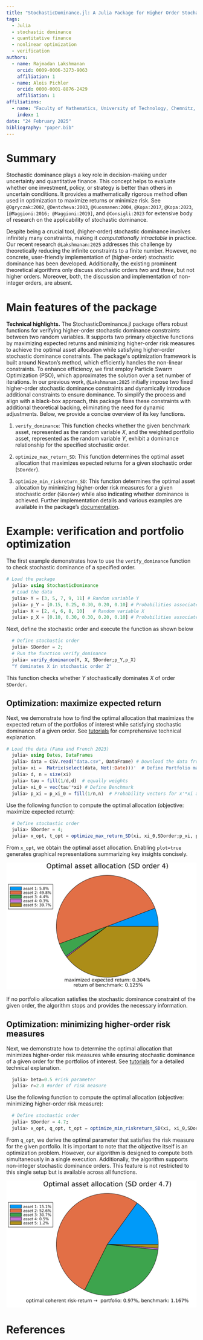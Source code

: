 ```yaml
---
title: "StochasticDominance.jl: A Julia Package for Higher Order Stochastic Dominance"
tags:
  - Julia
  - stochastic dominance
  - quantitative finance
  - nonlinear optimization
  - verification
authors:
  - name: Rajmadan Lakshmanan
    orcid: 0009-0006-3273-9063
    affiliation: 1
  - name: Alois Pichler
    orcid: 0000-0001-8876-2429
    affiliation: 1
affiliations:
  - name: "Faculty of Mathematics, University of Technology, Chemnitz, Germany"
    index: 1
date: "24 February 2025"
bibliography: "paper.bib"
---
```



# Summary

Stochastic dominance plays a key role in decision-making under uncertainty and quantitative finance. This concept helps to evaluate whether one investment, policy, or strategy is better than others in uncertain conditions. It provides a mathematically rigorous method often used in optimization to maximize returns or minimize risk. See `@Ogryczak:2002`, `@Dentcheva:2003`, `@Kuosmanen:2004`, `@Kopa:2017`, `@Kopa:2023`, `[@Maggioni:2016; @Maggioni:2019]`, and `@Consigli:2023` for extensive body of research on the applicability of stochastic dominance.

Despite being a crucial tool, (higher-order) stochastic dominance involves infinitely many constraints, making it *computationally intractable* in practice. Our recent research `@Lakshmanan:2025` addresses this challenge by theoretically reducing the infinite constraints to a finite number. However, no concrete, user-friendly implementation of (higher-order) stochastic dominance has been developed. Additionally, the existing prominent theoretical algorithms only discuss stochastic orders *two* and *three*, but not higher orders. Moreover, both, the discussion and implementation of non-integer orders, are absent.
  
# Main features of the package

**Technical highlights.** The StochasticDominance.jl package offers robust functions for verifying higher-order stochastic dominance constraints between two random variables. It supports two primary objective functions by maximizing expected returns and minimizing higher-order risk measures to achieve the optimal asset allocation while satisfying higher-order stochastic dominance constraints. The package's optimization framework is built around Newton’s method, which efficiently handles the non-linear constraints. To enhance efficiency, we first employ Particle Swarm Optimization (PSO), which approximates the solution over a set number of iterations. In our previous work, `@Lakshmanan:2025` initially impose two fixed higher-order stochastic dominance constraints and dynamically introduce additional constraints to ensure dominance. To simplify the process and align with a black-box approach, this package fixes these constraints with additional theoretical backing, eliminating the need for dynamic adjustments. Below, we provide a concise overview of its key functions.    

1.  `verify_dominance`: This function checks whether the given benchmark asset, represented as the random variable $X$, and the weighted portfolio asset, represented as the random variable $Y$, exhibit a dominance relationship for the specified stochastic order. 

2. `optimize_max_return_SD`: This function determines the optimal asset allocation that maximizes expected returns for a given stochastic order (`SDorder`). 

3. `optimize_min_riskreturn_SD`: This function determines the optimal asset allocation by minimizing higher-order risk measures for a given stochastic order (`SDorder`) while also indicating whether dominance is achieved. 
Further implementation details and various examples are available in the package’s [documentation](https://rajmadan96.github.io/StochasticDominance.jl/dev/). 

# Example: verification and portfolio optimization

The first example demonstrates how to use the `verify_dominance` function to check stochastic dominance of a specified order.
```julia
# Load the package
  julia> using StochasticDominance
  # Load the data 
  julia> Y = [3, 5, 7, 9, 11] # Random variable Y 
  julia> p_Y = [0.15, 0.25, 0.30, 0.20, 0.10] # Probabilities associated with Y
  julia> X = [2, 4, 6, 8, 10]   # Random variable X 
  julia> p_X = [0.10, 0.30, 0.30, 0.20, 0.10] # Probabilities associated with X
```
Next, define the stochastic order and execute the function as shown below
```julia
  # Define stochastic order
  julia> SDorder = 2;
  # Run the function verify_dominance
  julia> verify_dominance(Y, X, SDorder;p_Y,p_X)
  "Y dominates X in stochastic order 2" 
```
This function checks whether $Y$ stochastically dominates $X$ of order `SDorder`. 

## Optimization: maximize expected return

Next, we demonstrate how to find the optimal allocation that maximizes the expected return of the portfolios of interest while satisfying stochastic dominance of a given order. See [tutorials](https://rajmadan96.github.io/StochasticDominance.jl/dev/tutorial/tutorial3/) for comprehensive technical explanation.

```julia
# Load the data (Fama and French 2023)
  julia> using Dates, DataFrames
  julia> data = CSV.read("data.csv", DataFrame) # Download the data from repository under test folder
  julia> xi =  Matrix(select(data, Not(:Date)))'  # Define Portfolio matrix (d=5 assets and n=22 scenarios)
  julia> d, n = size(xi) 
  julia> tau = fill(1/d,d)  # equally weights
  julia> xi_0 = vec(tau'*xi) # Define Benchmark  
  julia> p_xi = p_xi_0 = fill(1/n,n)  # Probability vectors for x'*xi and xi_0, where x is portfolio weights    
```
Use the following function to compute the optimal allocation (objective: maximize expected return):
```julia
  # Define stochastic order
  julia> SDorder = 4;
  julia> x_opt, t_opt = optimize_max_return_SD(xi, xi_0,SDorder;p_xi, p_xi_0,plot=true) # Run the optimization  
```
From `x_opt`, we obtain the optimal asset allocation. Enabling `plot=true` generates graphical representations summarizing key insights concisely.

![Optimal asset allocation (SD order 4.0). The chart illustrates the proportion of different assets in an optimized portfolio. The maximized expected return is 0.304\%, compared to a benchmark return of 0.125\%.](SDorder4AssetsAllocation.svg)

If no portfolio allocation satisfies the stochastic dominance constraint of the given order, the algorithm stops and provides the necessary information.

## Optimization: minimizing higher-order risk measures

Next, we demonstrate how to determine the optimal allocation that minimizes higher-order risk measures while ensuring stochastic dominance of a given order for the portfolios of interest. See [tutorials](https://rajmadan96.github.io/StochasticDominance.jl/dev/tutorial/tutorial4/) for a detailed technical explanation.

```julia
  julia> beta=0.5 #risk parameter
  julia> r=2.0 #order of risk measure
```
Use the following function to compute the optimal allocation (objective: minimizing higher-order risk measure):

```julia
  # Define stochastic order
  julia> SDorder = 4.7;
  julia> x_opt, q_opt, t_opt = optimize_min_riskreturn_SD(xi, xi_0,SDorder;,p_xi, p_xi_0,beta,r,plot=true) # Run the optimization
```
From `q_opt`, we derive the optimal parameter that satisfies the risk measure for the given portfolio. It is important to note that the objective itself is an optimization problem. However, our algorithm is designed to compute both simultaneously in a single execution. Additionally, the algorithm supports non-integer stochastic dominance orders. This feature is not restricted to this single setup but is available across all functions.

![Optimal asset allocation (SD order 4.7). The pie chart illustrates the distribution of assets in the optimized portfolio. The optimal coherent risk-return balance results in a portfolio return of 0.97\%, compared to a benchmark return of 1.167\%.](SDorder4-7RiskAssetsAllocation.svg)

# References
